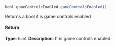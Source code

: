 [//]: # (version=9dda457b1d34e0c7c26d1b1da2a3a5a69d0988bbd33f647fbba608b35a076455)

```js
bool gameControlsEnabled.gameControlsEnabled()
```

Returns a bool if is game controls enabled

#### Return

**Type**: `bool`
**Description**: If is game controls enabled
